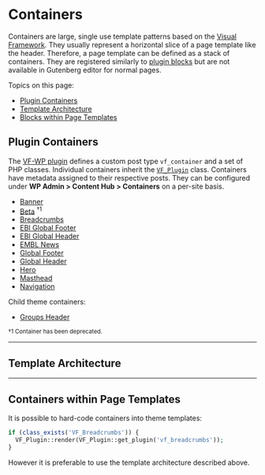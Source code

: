 # Containers

Containers are large, single use template patterns based on the [Visual Framework](https://stable.visual-framework.dev/). They usually represent a horizontal slice of a page template like the header. Therefore, a page template can be defined as a stack of containers. They are registered similarly to [plugin blocks](docs/blocks.md#plugin-blocks) but are not available in Gutenberg editor for normal pages.

Topics on this page:

* [Plugin Containers](#plugin-containers)
* [Template Architecture](#template-architecture)
* [Blocks within Page Templates](#blocks-within-page-templates)

## Plugin Containers

The [VF-WP plugin](/wp-content/plugins/vf-wp/README.md) defines a custom post type `vf_container` and a set of PHP classes. Individual containers inherit the [`VF_Plugin`](/wp-content/plugins/vf-wp/README.md#vf_plugin) class. Containers have metadata assigned to their respective posts. They can be configured under **WP Admin > Content Hub > Containers** on a per-site basis.

* [Banner](/wp-content/plugins/vf-banner-container/README.md)
* [Beta](/wp-content/plugins/vf-beta-container/README.md) <sup>†1</sup>
* [Breadcrumbs](/wp-content/plugins/vf-breadcrumbs-container/README.md)
* [EBI Global Footer](/wp-content/plugins/vf-ebi-global-footer-container/README.md)
* [EBI Global Header](/wp-content/plugins/vf-ebi-global-header-container/README.md)
* [EMBL News](/wp-content/plugins/vf-embl-news-container/README.md)
* [Global Footer](/wp-content/plugins/vf-global-footer-container/README.md)
* [Global Header](/wp-content/plugins/vf-global-header-container/README.md)
* [Hero](/wp-content/plugins/vf-hero-container/README.md)
* [Masthead](/wp-content/plugins/vf-masthead-container/README.md)
* [Navigation](/wp-content/plugins/vf-navigation-container/README.md)

Child theme containers:

* [Groups Header](/wp-content/themes/vf-wp-groups/vf-wp-groups-header/README.md)

<sup>†1 Container has been deprecated.</sup>

* * *

## Template Architecture

* * *

## Containers within Page Templates

It is possible to hard-code containers into theme templates:

```php
if (class_exists('VF_Breadcrumbs')) {
  VF_Plugin::render(VF_Plugin::get_plugin('vf_breadcrumbs'));
}
```

However it is preferable to use the template architecture described above.

<!--

The **Settings > VF Settings** option page in the Admin area defines the order.

For example:

1. Global Header
2. Breadcrumbs
3. Page Template †
4. EMBL News

† The *"Page Template"* container is registered by the `vf-wp` core plugin. It is a placeholder for the current page template found in the theme directory (as defined by the [WordPress Template Hierarchy](https://developer.wordpress.org/themes/basics/template-hierarchy/)).

The theme exposes two actions: `vf_header` and `vf_footer`. They are triggered by their respective template partials (i.e. `partials/header.php`). All containers set above the *"Page Template"* are outputted in the header. All containers below are outputted in the footer.

Containers can be configured under **VF Containers** in the Admin area. See the individual plugin README files for a detailed spec.

Containers have the custom post type: `vf_container`.

-->
